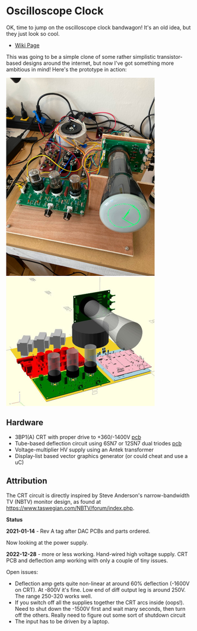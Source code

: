# Oscilloscope Clock

OK, time to jump on the oscilloscope clock bandwagon!
It's an old idea, but they just look so cool.

* [Wiki Page](http://hertz.bu.edu/~hazen/wiki/en/#!mdwiki/ScopeClock.md)

This was going to be a simple clone of some rather simplistic
transistor-based designs around the internet, but now I've got
something more ambitious in mind!  Here's the prototype in action:

![Prototype](pix/overview2_800V_sm.jpg)
![3D View](pix/3d_12x12_sm.jpg)

## Hardware

* 3BP1(A) CRT with proper drive to +360/-1400V [pcb](https://github.com/eshazen/scope-clock/tree/main/hardware/anderson_crt)
* Tube-based deflection circuit using 6SN7 or 12SN7 dual triodes [pcb](https://github.com/eshazen/scope-clock/tree/main/hardware/deflection_amp)
* Voltage-multiplier HV supply using an Antek transformer
* Display-list based vector graphics generator (or could cheat and use a uC)

## Attribution

The CRT circuit is directly inspired by Steve Anderson's narrow-bandwidth TV (NBTV) monitor design, as found at https://www.taswegian.com/NBTV/forum/index.php.

**Status**

**2021-01-14** - Rev A tag after DAC PCBs and parts ordered.

Now looking at the power supply.

**2022-12-28** - more or less working.  Hand-wired high voltage
supply.  CRT PCB and deflection amp working with only a couple of tiny
issues.

Open issues:

* Deflection amp gets quite non-linear at around 60% deflection (-1600V on CRT).  At -800V it's fine.  Low end of diff output leg is around 250V.  The range 250-320 works well.
* If you switch off all the supplies together the CRT arcs inside (oops!).  Need to shut down the -1500V first and wait many seconds, then turn off the others.  Really need to figure out some sort of shutdown circuit
* The input has to be driven by a laptop.

